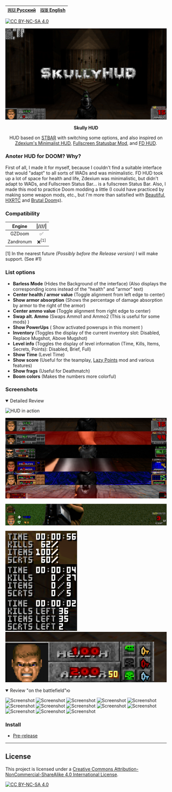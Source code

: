 |[🇷🇺 Русский](README-RU.md) | [🇬🇧 English](README.md)|
|-|-|

[![CC BY-NC-SA 4.0][cc-by-nc-sa-shield]][cc-by-nc-sa]

<p align="center">
<a href="https://github.com/SkullGamer205/skully-hud"><img src="https://raw.githubusercontent.com/SkullGamer205/skully-hud/main/logo.png" alt="Logo"></a>
<p align="center"><b>
Skully HUD
</b></p>
<p align="center">HUD based on <a href="https://doomwiki.org/wiki/Status_bar"><alt="STBAR">STBAR</a> with switching some options, and also inspired on <a href="https://www.moddb.com/games/doom/addons/zdexiums-minimalist-hud"><alt="Zdexium's Minimalist HUD">Zdexium's Minimalist HUD</a>, <a href="https://forum.zdoom.org/viewtopic.php?t=63863"><alt="Fullscreen Statusbar Mod">Fullscreen Statusbar Mod</a>, and <a href="https://forum.zdoom.org/viewtopic.php?t=71298"><alt="FD HUD">FD HUD</a>.</p>

### Anoter HUD for DOOM? Why?
First of all, I made it for myself, because I couldn't find a suitable interface that would "adapt" to all sorts of WADs and was minimalistic. FD HUD took up a lot of space for health and life, Zdexium was minimalistic, but didn't adapt to WADs, and Fullscreen Status Bar... is a fullscreen Status Bar.
Also, I made this mod to practice Doom modding a little (I could have practiced by making some weapon mods, etc., but I'm more than satisfied with [Beautiful](https://www.moddb.com/mods/beautiful-doom-6100), [HXRTC](https://www.moddb.com/mods/hxrtc-project) and [Brutal Doom](https://www.moddb.com/mods/brutal-doom)s).

### Compatibility
|   Engine  |\|////\|
|:---------:|:-:|
| GZDoom    | ✅ |
| Zandronum | ❌<sup>[1]</sup>|

[1] In the nearest future *(Possibly before the Release version)* I will make support. (See #1)

### List options
* **Barless Mode** (Hides the Background of the interface) (Also displays the corresponding icons instead of the "health" and "armor" text)
* **Center health / armor value** (Toggle alignment from left edge to center)
* **Show armor absorption** (Shows the percentage of damage absorption by armor to the right of the armor)
* **Center ammo value** (Toggle alignment from right edge to center)
* **Swap alt. Ammo** (Swaps Ammo1 and Ammo2 (This is useful for some mods) )
* **Show PowerUps** ( Show activated powerups in this moment )
* **Inventory** (Toggles the display of the current inventory slot: Disabled, Replace Mugshot, Above Mugshot)
* **Level info** (Toggles the display of level information (Time, Kills, Items, Secrets, Points): Disabled, Brief, Full)
* **Show Time** (Level Time)
* **Show score** (Useful for the teamplay, [Lazy Points](https://forum.zdoom.org/viewtopic.php?t=66565) mod and various features)
* **Show frags** (Useful for Deathmatch)
* **Boom colors** (Makes the numbers more colorful)

### Screenshots
<details open>
<summary>Detailed Review</summary>

![HUD in action](.screenshots/01.png)

![Custom STBAR compatibility](.screenshots/03.png)

![Barless mode](.screenshots/05.png)

![Level info](.screenshots/02.png) ![Custom keys compatibility](.screenshots/04.png)
</details>

<details open>
<summary>Review "on the battlefield"ю</summary>

![Screenshot](.screenshots/18.png)
![Screenshot](.screenshots/17.png)
![Screenshot](.screenshots/16.png)
![Screenshot](.screenshots/10.png)
![Screenshot](.screenshots/09.png)
![Screenshot](.screenshots/13.png)
![Screenshot](.screenshots/12.png)
![Screenshot](.screenshots/11.png)
![Screenshot](.screenshots/15.png)
![Screenshot](.screenshots/14.png)
![Screenshot](.screenshots/08.png)
![Screenshot](.screenshots/07.png)
![Screenshot](.screenshots/06.png)
</details>

### Install
* [Pre-release](https://github.com/SkullGamer205/skully-hud/releases/tag/Pre-release)
****

## License

This project is licensed under a [Creative Commons Attribution-NonCommercial-ShareAlike 4.0 International License][cc-by-nc-sa].

[![CC BY-NC-SA 4.0][cc-by-nc-sa-image]][cc-by-nc-sa]

[cc-by-nc-sa]: http://creativecommons.org/licenses/by-nc-sa/4.0/
[cc-by-nc-sa-image]: https://licensebuttons.net/l/by-nc-sa/4.0/88x31.png
[cc-by-nc-sa-shield]: https://img.shields.io/badge/License-CC%20BY--NC--SA%204.0-lightgrey.svg
